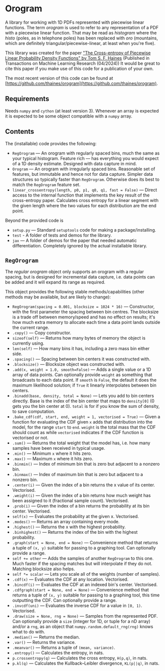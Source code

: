 # Orogram

A library for working with 1D PDFs represented with piecewise linear functions.
The term _orogram_ is used to refer to any representation of a PDF with a piecewise linear function.
That may be read as _histogram_ where the _histo_ (poles, as in telephone poles) has been replaced with _oro_ (mountains, which are definitely triangular/piecewise-linear, at least when you're five).

This library was created for the paper
["The Cross-entropy of Piecewise Linear Probability Density Functions" by Tom S. F. Haines](https://openreview.net/forum?id=AoOi9Zgdsv)
(Published in Transactions on Machine Learning Research (04/2024))
It would be great to cite this paper if you make use of this code for a publication of your own.

The most recent version of this code can be found at [https://github.com/thaines/orogram](https://github.com/thaines/orogram).



## Requirements

Needs `numpy` and `cython` (at least version 3).
Whenever an array is expected it is expected to be some object compatible with a `numpy` array.



## Contents

The (installable) code provides the following:

* `RegOrogram` — An orogram with regularly spaced bins, much the same as your typical histogram. Feature rich — has everything you would expect of a 1D density estimate. Designed with data capture in mind.
* `Orogram` — An orogram with irregularly spaced bins. Reasonable set of features, but immutable and hence not for data capture. Simpler data structures so typically faster than `RegOrogram`. Otherwise does its best to match the `RegOrogram` feature set.
* `linear_crossentropy(length, p0, p1, q0, q1, fast = False)` — Direct access to the internal function that implements the key result of the cross-entropy paper. Calculates cross entropy for a linear segment with the given length where the two values for each distribution are the end point.

Beyond the provided code is

* `setup.py` — Standard `setuptools` code for making a package/installing.
* `test` - A folder of tests and demos for the library.
* `jax` — A folder of demos for the paper that needed automatic differentiation. Completely ignored by the actual installable library.



## `RegOrogram`

The _regular orogram_ object only supports an orogram with a regular spacing, but is designed for incremental data capture, i.e. data points can be added and it will expand its range as required.

This object provides the following stable methods/capabilities (other methods may be available, but are likely to change):

* `RegOrogram(spacing = 0.001, blocksize = 1024 * 16)` — Constructor, with the first parameter the spacing between bin centres. The blocksize is a trade off between memory/speed and has no effect on results; it's how much extra memory to allocate each time a data point lands outside the current range.
* `.copy()` — Copy constructor.
* `sizeof(self)` — Returns how many bytes of memory the object is currently using.
* `len(self)` — How many bins it has, including a zero mass bin either side.
* `.spacing()` — Spacing between bin centers it was constructed with.
* `.blocksize()` — Blocksize object was constructed with.
* `.add(x, weight = 1.0, smooth=False)` — Adds a single value or a 1D array of data points. Can optionally provide `weight` as something that broadcasts to each data point. If `smooth` is `False`, the default it does the maximum likelihood solution; if `True` it linearly interpolates between bin centers.
* `.binadd(base, density, total = None)` — Lets you add to bin centers directly. Base is the index of the bin center that maps to `density[0]` (0 gets you the bin center at 0). `total` is for if you know the sum of density, to save computation.
* `.bake_cdf(cdf, start, end, weight = 1, vectorised = True)` — Given a function for evaluating the CDF given `x` adds that distribution into the model, for the range `start` to `end`. `weight` is the total mass that the CDF should count as while `vectorised` indicates if the CDF function is vectorised or not.
* `.sum()` — Returns the total weight that the model has, i.e. how many samples have been received in typical usage.
* `.min()` — Minimum `x` where it hits zero.
* `.max()` — Maximum `x` where it hits zero.
* `.binmin()` — Index of minimum bin that is zero but adjacent to a nonzero bin.
* `.binmax()` — Index of maximum bin that is zero but adjacent to a nonzero bin.
* `.center(i)` — Given the index of a bin returns the x value of its center. Vectorised.
* `.weight(i)` — Given the index of a bin returns how much weight has been assigned to it (fractional sample count). Vectorised.
* `.prob(i)` — Given the index of a bin returns the probability at its bin center. Vectorised.
* `self(x)` — Evaluates the probability at the given x. Vectorised.
* `.modes()` — Returns an array containing every mode.
* `.highest()` — Returns the x with the highest probability.
* `.binhighest()` — Returns the index of the bin with the highest probability.
* `.graph(start = None, end = None)` — Convenience method that returns a tuple of `(x, y)` suitable for passing to a graphing tool. Can optionally provide a range.
* `self += other` — Adds the samples of another `RegOrogram` to this one. Much faster if the spacing matches but will interpolate if they do not. Matching blocksize also helps.
* `self *= scalar` — Lets you scale all of the weights (number of samples).
* `.cdf(x)` — Evaluates the CDF at any location. Vectorised.
* `.bincdf(i)` — Evaluates the CDF at an indexed bin's center. Vectorised.
* `.cdfgraph(start = None, end = None)` — Convenience method that returns a tuple of `(x, y)` suitable for passing to a graphing tool, this time outputting the CDF. Can optionally provide a range.
* `.invcdf(uni)` — Evaluates the inverse CDF for a value in `[0, 1)`. Vectorised.
* `.draw(size = None, rng = None)` — Samples from the represented PDF. Can optionally provide a `size` (integer for 1D, or tuple for a nD array) and/or a `rng`, as an object that `numpy.random.default_rng(rng)` knows what to do with.
* `.median()` — Returns the median.
* `.var()` — Returns the variance.
* `.meanvar()` — Returns a tuple of `(mean, variance)`.
* `.entropy()` — Calculates the entropy, in nats.
* `p.crossentropy(q)` — Calculates the cross entropy, `H(p,q)`, in nats.
* `p.kl(q)` — Calculates the Kullback–Leibler divergence, `KL(p||q)`, in nats.
